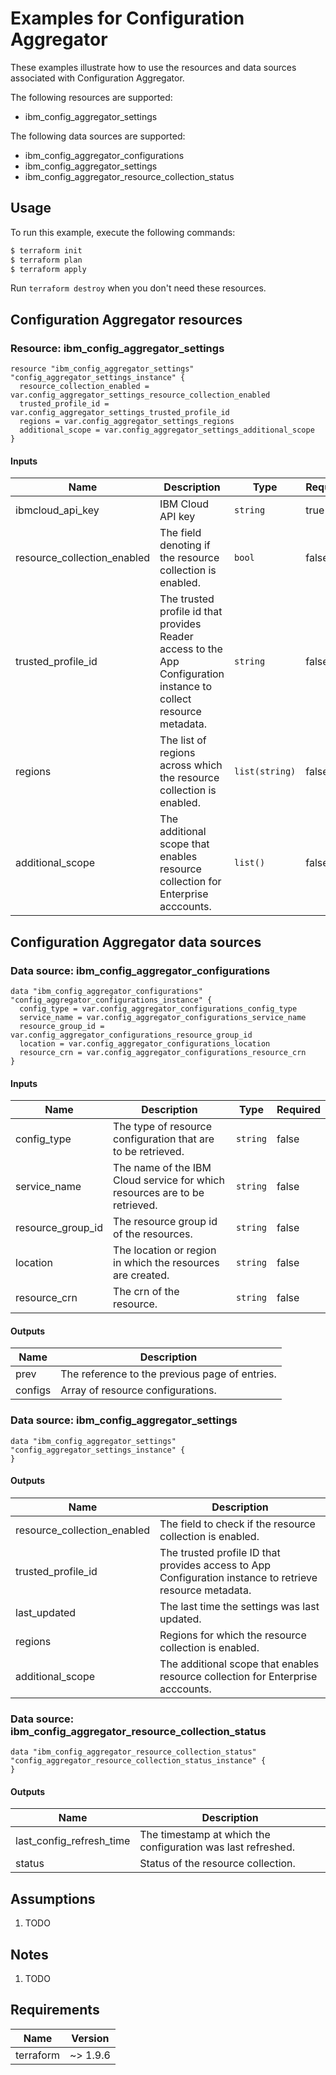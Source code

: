 # Examples for Configuration Aggregator

These examples illustrate how to use the resources and data sources associated with Configuration Aggregator.

The following resources are supported:
* ibm_config_aggregator_settings

The following data sources are supported:
* ibm_config_aggregator_configurations
* ibm_config_aggregator_settings
* ibm_config_aggregator_resource_collection_status

## Usage

To run this example, execute the following commands:

```bash
$ terraform init
$ terraform plan
$ terraform apply
```

Run `terraform destroy` when you don't need these resources.

## Configuration Aggregator resources

### Resource: ibm_config_aggregator_settings

```hcl
resource "ibm_config_aggregator_settings" "config_aggregator_settings_instance" {
  resource_collection_enabled = var.config_aggregator_settings_resource_collection_enabled
  trusted_profile_id = var.config_aggregator_settings_trusted_profile_id
  regions = var.config_aggregator_settings_regions
  additional_scope = var.config_aggregator_settings_additional_scope
}
```

#### Inputs

| Name | Description | Type | Required |
|------|-------------|------|---------|
| ibmcloud\_api\_key | IBM Cloud API key | `string` | true |
| resource_collection_enabled | The field denoting if the resource collection is enabled. | `bool` | false |
| trusted_profile_id | The trusted profile id that provides Reader access to the App Configuration instance to collect resource metadata. | `string` | false |
| regions | The list of regions across which the resource collection is enabled. | `list(string)` | false |
| additional_scope | The additional scope that enables resource collection for Enterprise acccounts. | `list()` | false |

## Configuration Aggregator data sources

### Data source: ibm_config_aggregator_configurations

```hcl
data "ibm_config_aggregator_configurations" "config_aggregator_configurations_instance" {
  config_type = var.config_aggregator_configurations_config_type
  service_name = var.config_aggregator_configurations_service_name
  resource_group_id = var.config_aggregator_configurations_resource_group_id
  location = var.config_aggregator_configurations_location
  resource_crn = var.config_aggregator_configurations_resource_crn
}
```

#### Inputs

| Name | Description | Type | Required |
|------|-------------|------|---------|
| config_type | The type of resource configuration that are to be retrieved. | `string` | false |
| service_name | The name of the IBM Cloud service for which resources are to be retrieved. | `string` | false |
| resource_group_id | The resource group id of the resources. | `string` | false |
| location | The location or region in which the resources are created. | `string` | false |
| resource_crn | The crn of the resource. | `string` | false |

#### Outputs

| Name | Description |
|------|-------------|
| prev | The reference to the previous page of entries. |
| configs | Array of resource configurations. |

### Data source: ibm_config_aggregator_settings

```hcl
data "ibm_config_aggregator_settings" "config_aggregator_settings_instance" {
}
```

#### Outputs

| Name | Description |
|------|-------------|
| resource_collection_enabled | The field to check if the resource collection is enabled. |
| trusted_profile_id | The trusted profile ID that provides access to App Configuration instance to retrieve resource metadata. |
| last_updated | The last time the settings was last updated. |
| regions | Regions for which the resource collection is enabled. |
| additional_scope | The additional scope that enables resource collection for Enterprise acccounts. |

### Data source: ibm_config_aggregator_resource_collection_status

```hcl
data "ibm_config_aggregator_resource_collection_status" "config_aggregator_resource_collection_status_instance" {
}
```

#### Outputs

| Name | Description |
|------|-------------|
| last_config_refresh_time | The timestamp at which the configuration was last refreshed. |
| status | Status of the resource collection. |

## Assumptions

1. TODO

## Notes

1. TODO

## Requirements

| Name | Version |
|------|---------|
| terraform | ~> 1.9.6 |


